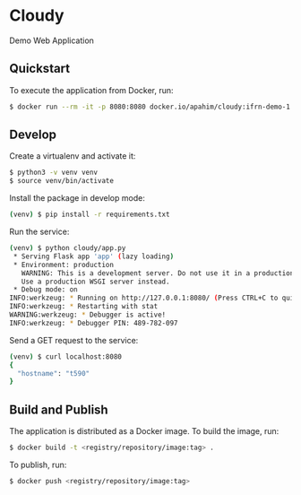 # Cloudy

Demo Web Application

## Quickstart

To execute the application from Docker, run:

```bash
$ docker run --rm -it -p 8080:8080 docker.io/apahim/cloudy:ifrn-demo-1.0.0
```

## Develop

Create a virtualenv and activate it:

```bash
$ python3 -v venv venv
$ source venv/bin/activate
```

Install the package in develop mode:

```bash
(venv) $ pip install -r requirements.txt
```

Run the service:

```bash
(venv) $ python cloudy/app.py 
 * Serving Flask app 'app' (lazy loading)
 * Environment: production
   WARNING: This is a development server. Do not use it in a production deployment.
   Use a production WSGI server instead.
 * Debug mode: on
INFO:werkzeug: * Running on http://127.0.0.1:8080/ (Press CTRL+C to quit)
INFO:werkzeug: * Restarting with stat
WARNING:werkzeug: * Debugger is active!
INFO:werkzeug: * Debugger PIN: 489-782-097
```

Send a GET request to the service:

```bash
(venv) $ curl localhost:8080
{
  "hostname": "t590"
}
```

## Build and Publish

The application is distributed as a Docker image. To build the image, run:

```bash
$ docker build -t <registry/repository/image:tag> .
``` 

To publish, run:

```bash
$ docker push <registry/repository/image:tag>
``` 